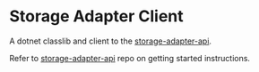 # Storage Adapter Client

A dotnet classlib and client to the [storage-adapter-api](https://github.com/becheng/storage-adapter-api).

Refer to [storage-adapter-api](https://github.com/becheng/storage-adapter-api) repo on getting started instructions.
